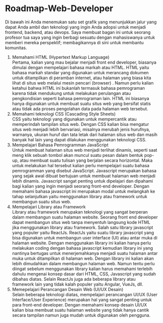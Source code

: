 # Roadmap-Web-Developer
Di bawah ini Anda menemukan satu set grafik yang menunjukkan jalur yang dapat Anda ambil dan teknologi yang ingin Anda adopsi untuk menjadi frontend, backend, atau devops. Saya membuat bagan ini untuk seorang profesor tua saya yang ingin berbagi sesuatu dengan mahasiswanya untuk memberi mereka perspektif; membagikannya di sini untuk membantu komunitas.  


1. Memahami HTML (Hypertext Markup Language)  
Pertama, kalian yang mau bejalar menjadi front end developer, biasanya dimulai dengan mempelajari bahasa markah atau HTML. HTML yaitu bahasa markah standar yang digunakan untuk merancang dokumen untuk ditampilkan di peramban internet, atau halaman yang biasa kita lihat di situs web melalui mesin pencari (browser) . Namun perlu kalian ketahui bahwa HTML ini bukanlah termasuk bahasa pemrograman karena tidak mendukung untuk melakukan perulangan atau pengkondisian seperti bahasa pemrograman lain. HTML ini biasanya hanya digunakan untuk membuat suatu situs web yang bersifat statis atau tidak ada proses pengolahan data pada halaman web tersebut.  
2. Memahami teknologi CSS (Cascading Style Sheets)  
CSS yaitu teknologi yang digunakan untuk mempercantik atau memperindah tampilan situs web. Dengan CSS kalian bisa mengatur situs web menjadi lebih bervariasi, misalnya merubah jenis hurufnya, warnanya, ukuran huruf dan tata letak dari halaman situs web dan masih banyak hal lain yang dapat dilakukan menggunakan teknologi CSS.  
3. Mempelajari Bahasa Pemrogramman JavaScript  
Untuk membuat halaman situs web menjadi terlihat dinamis, seperti saat meng klik sebuah tombol akan muncul suatu pesan dalam bentuk pop-up, atau membuat suatu tulisan yang berjalan secara horizontal. Maka untuk melakukan hal tersebut kalian perlu mempelajari suatu bahasa pemrogramman yang disebut JavaScript. Javascript merupakan bahasa yang sejak awal dibuat bertujuan untuk membuat halaman web menjadi lebih dinamis. Javascript sangat penting untuk dipelajari dan dipahami bagi kalian yang ingin menjadi seorang front-end developer. Dengan memahami bahasa javascript ini merupakan modal untuk melangkah ke tahap selanjutkan yaitu menggunakan library atau framework untuk membangun suatu situs web.  
4. Mempelajari Library atau Framework  
Library atau framework merupakan teknologi yang sangat berperan dalam membangun suatu halaman website. Seorang front end developer dapat membangun situs web tanpa menyentuh langsung kode HTML jika menggunakan library atau framework. Salah satu library javascript yang populer yaitu ReactJs. ReactJs yaitu suatu library javascript yang bisa digunakan untuk membangun user interface (UI) atau antar muka di halaman website. Dengan menggunakan library ini kalian hanya perlu melakukan coding dengan bahasa javascript kemudian library ini yang nantinya bertugas untuk menerjemahkanya menjadi suatu halaman antar muka untuk ditampilkan di halaman web. Dengan library ini kalian akan lebih dimudahkan dalam membangun halaman web. Namun tentu perlu diingat sebelum menggunakan library kalian harus memahami terlebih dahulu mengenai konsep dasar dari HTML, CSS, Javascript yang sudah dibahas diatas. Selain ReactJs juga ada beberapa library atau framework lain yang tidak kalah populer yaitu Angular, VueJs, dll.  
5.  Memepelajari Perancangan Desain Web (UI/UX Desain)  
Selain beberapa teknologi diatas, mempelajari perancangan UI/UX (User Interface/User Experience) merupakan hal yang sangat penting untuk para front-end developer. Dengan memahami konsep desain UI/UX kalian bisa membuat suatu halaman website yang tidak hanya cantik secara tampilan namun juga mudah untuk digunakan oleh pengguna.



